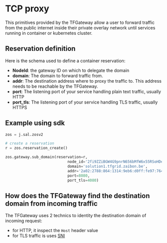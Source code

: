 # TCP proxy

This primitives provided by the TFGateway allow a user to forward traffic from the public internet inside their private overlay network until services running in container or kubernetes cluster.

## Reservation definition

Here is the schema used to define a container reservation:

- **NodeId**: the gateway ID on which to delegate the domain
- **domain**: The domain to forward traffic from.
- **addr**: The destination address where to proxy the traffic to. This address needs to be reachable by the TFGateway.
- **port**: The listening port of your service handling plain text traffic, usually HTTP
- **port_tls**: The listening port of your service handling TLS traffic, usually HTTPS

## Example using sdk

```python
zos = j.sal.zosv2

# create a reservation
r = zos.reservation_create()

zos.gateway.sub_domain(reservation=r,
                            node_id='2fi9ZZiBGW4G9pnrN656bMfW6x55RSoHDeMrd9pgSA8T',
                            domain='solution1.tfgrid.zaibon.be',
                            addr='2a02:2788:864:1314:9eb6:d0ff:fe97:764b',
                            port=8080,
                            port_tls=4080)
```

## How does the TFGateway find the destination domain from incoming traffic

The TFGateway uses 2 technics to identity the destination domain of incoming request:

- for HTTP, it inspect the `Host` header value
- for TLS traffic is uses [SNI](https://en.wikipedia.org/wiki/Server_Name_Indication)